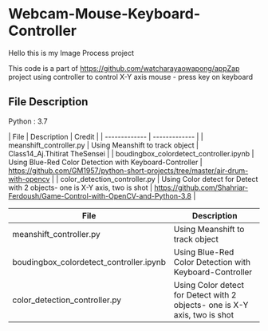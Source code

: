 # Webcam-Mouse-Keyboard-Controller

Hello this is my Image Process project

This code is a part of https://github.com/watcharayaowapong/appZap project using controller to control X-Y axis mouse - press key on keyboard 

## File Description
Python : 3.7

| File  | Description | Credit |
| ------------- | ------------- |
| meanshift_controller.py  |  Using Meanshift to track object  |  Class14_Aj.Thitirat TheSensei  | 
| boudingbox_colordetect_controller.ipynb  | Using Blue-Red Color Detection with Keyboard-Controller  |  https://github.com/GM1957/python-short-projects/tree/master/air-drum-with-opencv   | 
| color_detection_controller.py  | Using Color detect for Detect with 2 objects- one is X-Y axis, two is shot  |  https://github.com/Shahriar-Ferdoush/Game-Control-with-OpenCV-and-Python-3.8   | 

| File  | Description |
| ------------- | ------------- |
| meanshift_controller.py  |  Using Meanshift to track object  | 
| boudingbox_colordetect_controller.ipynb  | Using Blue-Red Color Detection with Keyboard-Controller  |
| color_detection_controller.py  | Using Color detect for Detect with 2 objects- one is X-Y axis, two is shot  |
